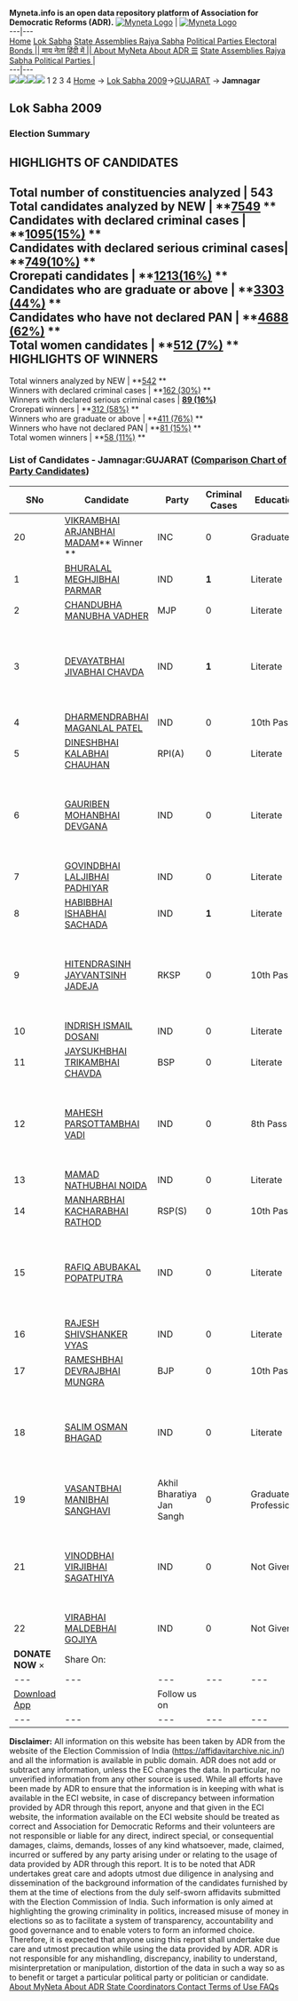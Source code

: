 **Myneta.info is an open data repository platform of Association for Democratic Reforms (ADR).**
[![Myneta Logo](https://www.myneta.info/lib/img/myneta-logo.png)](https://www.myneta.info/) | [![Myneta Logo](https://www.myneta.info/lib/img/adr-logo.png)](https://adrindia.org)  
---|---  
[Home](https://www.myneta.info/) [Lok Sabha](https://www.myneta.info/#ls "Lok Sabha") [ State Assemblies ](https://www.myneta.info/#sa "State Assemblies") [Rajya Sabha](https://www.myneta.info/#rs "Rajya Sabha") [Political Parties ](https://www.myneta.info/party "Political Parties") [ Electoral Bonds ](https://www.myneta.info/electoral_bonds "Electoral Bonds") [ || माय नेता हिंदी में || ](https://translate.google.co.in/translate?prev=hp&hl=en&js=y&u=www.myneta.info&sl=en&tl=hi&history_state0=) [ About MyNeta ](https://adrindia.org/content/about-myneta) [ About ADR ](https://adrindia.org/about-adr/who-we-are) [☰](javascript:void\(0\))
[ State Assemblies ](https://www.myneta.info/#sa "State Assemblies") [ Rajya Sabha ](https://www.myneta.info/#rs "Rajya Sabha") [ Political Parties ](https://www.myneta.info/party "Political Parties")
|   
---|---  
![](https://www.myneta.info/lib/img/banner/banner-1.png)![](https://www.myneta.info/lib/img/banner/banner-2.png)![](https://www.myneta.info/lib/img/banner/banner-3.png)![](https://www.myneta.info/lib/img/banner/banner-4.png)
1  2  3  4 
[Home](https://www.myneta.info/) → [Lok Sabha 2009](https://www.myneta.info/ls2009/)→[GUJARAT](https://www.myneta.info/ls2009/index.php?action=show_constituencies&state_id=6) → **Jamnagar**
### 
## Lok Sabha 2009
###  Election Summary 
HIGHLIGHTS OF CANDIDATES  
---  
Total number of constituencies analyzed |  543   
Total candidates analyzed by NEW | **[7549](https://www.myneta.info/ls2009/index.php?action=summary&subAction=candidates_analyzed&sort=candidate#summary) **  
Candidates with declared criminal cases | **[1095(15%)](https://www.myneta.info/ls2009/index.php?action=summary&subAction=crime&sort=candidate#summary) **  
Candidates with declared serious criminal cases| **[749(10%)](https://www.myneta.info/ls2009/index.php?action=summary&subAction=serious_crime&sort=candidate#summary) **  
Crorepati candidates | **[1213(16%)](https://www.myneta.info/ls2009/index.php?action=summary&subAction=crorepati&sort=candidate#summary) **  
Candidates who are graduate or above | **[3303 (44%)](https://www.myneta.info/ls2009/index.php?action=summary&subAction=education&sort=candidate#summary) **  
Candidates who have not declared PAN | **[4688 (62%)](https://www.myneta.info/ls2009/index.php?action=summary&subAction=without_pan&sort=candidate#summary) **  
Total women candidates | **[512 (7%)](https://www.myneta.info/ls2009/index.php?action=summary&subAction=women_candidate&sort=candidate#summary) **  
HIGHLIGHTS OF WINNERS  
---  
Total winners analyzed by NEW | **[542](https://www.myneta.info/ls2009/index.php?action=summary&subAction=winner_analyzed&sort=candidate#summary) **  
Winners with declared criminal cases | **[162 (30%)](https://www.myneta.info/ls2009/index.php?action=summary&subAction=winner_crime&sort=candidate#summary) **  
Winners with declared serious criminal cases | **[89 (16%)](https://www.myneta.info/ls2009/index.php?action=summary&subAction=winner_serious_crime&sort=candidate#summary)**  
Crorepati winners | **[312 (58%)](https://www.myneta.info/ls2009/index.php?action=summary&subAction=winner_crorepati&sort=candidate#summary) **  
Winners who are graduate or above | **[411 (76%)](https://www.myneta.info/ls2009/index.php?action=summary&subAction=winner_education&sort=candidate#summary) **  
Winners who have not declared PAN | **[81 (15%)](https://www.myneta.info/ls2009/index.php?action=summary&subAction=winner_without_pan&sort=candidate#summary) **  
Total women winners | **[58 (11%)](https://www.myneta.info/ls2009/index.php?action=summary&subAction=winner_women&sort=candidate#summary) **  
### List of Candidates - Jamnagar:GUJARAT ([Comparison Chart of Party Candidates](https://www.myneta.info/ls2009/comparisonchart.php?constituency_id=277))
SNo | Candidate| Party| Criminal Cases| Education| Age| Total Assets| Liabilities  
---|---|---|---|---|---|---|---  
20  | [VIKRAMBHAI ARJANBHAI MADAM](https://www.myneta.info/ls2009/candidate.php?candidate_id=2178)** Winner ** | INC | 0 | Graduate| 51 | Rs 1,55,90,109 ~ 1 Crore+ | Rs 4,00,000 ~ 4 Lacs+  
1  | [BHURALAL MEGHJIBHAI PARMAR](https://www.myneta.info/ls2009/candidate.php?candidate_id=5796) | IND | **1** | Literate| 61 | Rs 1,47,500 ~ 1 Lacs+ | Rs 0 ~   
2  | [CHANDUBHA MANUBHA VADHER](https://www.myneta.info/ls2009/candidate.php?candidate_id=2189) | MJP | 0 | Literate| 50 | Rs 21,08,100 ~ 21 Lacs+ | Rs 1,00,000 ~ 1 Lacs+  
3  | [DEVAYATBHAI JIVABHAI CHAVDA](https://www.myneta.info/ls2009/candidate.php?candidate_id=2180) | IND | **1** | Literate| 58 | ![](https://myneta.info/image_v2.php?myneta_folder=ls2009&candidate_id=2180&col=ta) | ![](https://myneta.info/image_v2.php?myneta_folder=ls2009&candidate_id=2180&col=lia)  
4  | [DHARMENDRABHAI MAGANLAL PATEL](https://www.myneta.info/ls2009/candidate.php?candidate_id=5802) | IND | 0 | 10th Pass| 31 | Rs 2,75,000 ~ 2 Lacs+ | Rs 0 ~   
5  | [DINESHBHAI KALABHAI CHAUHAN](https://www.myneta.info/ls2009/candidate.php?candidate_id=5801) | RPI(A) | 0 | Literate| 63 | Rs 1,50,000 ~ 1 Lacs+ | Rs 0 ~   
6  | [GAURIBEN MOHANBHAI DEVGANA](https://www.myneta.info/ls2009/candidate.php?candidate_id=5798) | IND | 0 | Literate| 36 | ![](https://myneta.info/image_v2.php?myneta_folder=ls2009&candidate_id=5798&col=ta) | ![](https://myneta.info/image_v2.php?myneta_folder=ls2009&candidate_id=5798&col=lia)  
7  | [GOVINDBHAI LALJIBHAI PADHIYAR](https://www.myneta.info/ls2009/candidate.php?candidate_id=2187) | IND | 0 | Literate| 39 | Rs 300 ~ 3 Hund+ | Rs 0 ~   
8  | [HABIBBHAI ISHABHAI SACHADA](https://www.myneta.info/ls2009/candidate.php?candidate_id=5800) | IND | **1** | Literate| 50 | Rs 6,57,098 ~ 6 Lacs+ | Rs 0 ~   
9  | [HITENDRASINH JAYVANTSINH JADEJA](https://www.myneta.info/ls2009/candidate.php?candidate_id=5793) | RKSP | 0 | 10th Pass| 32 | ![](https://myneta.info/image_v2.php?myneta_folder=ls2009&candidate_id=5793&col=ta) | ![](https://myneta.info/image_v2.php?myneta_folder=ls2009&candidate_id=5793&col=lia)  
10  | [INDRISH ISMAIL DOSANI](https://www.myneta.info/ls2009/candidate.php?candidate_id=2183) | IND | 0 | Literate| 29 | Rs 25,000 ~ 25 Thou+ | Rs 0 ~   
11  | [JAYSUKHBHAI TRIKAMBHAI CHAVDA](https://www.myneta.info/ls2009/candidate.php?candidate_id=5792) | BSP | 0 | Literate| 38 | Rs 21,00,000 ~ 21 Lacs+ | Rs 5,83,300 ~ 5 Lacs+  
12  | [MAHESH PARSOTTAMBHAI VADI](https://www.myneta.info/ls2009/candidate.php?candidate_id=5803) | IND | 0 | 8th Pass| 30 | ![](https://myneta.info/image_v2.php?myneta_folder=ls2009&candidate_id=5803&col=ta) | ![](https://myneta.info/image_v2.php?myneta_folder=ls2009&candidate_id=5803&col=lia)  
13  | [MAMAD NATHUBHAI NOIDA](https://www.myneta.info/ls2009/candidate.php?candidate_id=5794) | IND | 0 | Literate| 61 | Rs 1,55,000 ~ 1 Lacs+ | Rs 0 ~   
14  | [MANHARBHAI KACHARABHAI RATHOD](https://www.myneta.info/ls2009/candidate.php?candidate_id=5804) | RSP(S) | 0 | 10th Pass| 31 | Rs 6,76,500 ~ 6 Lacs+ | Rs 0 ~   
15  | [RAFIQ ABUBAKAL POPATPUTRA](https://www.myneta.info/ls2009/candidate.php?candidate_id=2188) | IND | 0 | Literate| 53 | ![](https://myneta.info/image_v2.php?myneta_folder=ls2009&candidate_id=2188&col=ta) | ![](https://myneta.info/image_v2.php?myneta_folder=ls2009&candidate_id=2188&col=lia)  
16  | [RAJESH SHIVSHANKER VYAS](https://www.myneta.info/ls2009/candidate.php?candidate_id=5797) | IND | 0 | Literate| 48 | Rs 68,000 ~ 68 Thou+ | Rs 0 ~   
17  | [RAMESHBHAI DEVRAJBHAI MUNGRA](https://www.myneta.info/ls2009/candidate.php?candidate_id=2186) | BJP | 0 | 10th Pass| 55 | Rs 24,54,878 ~ 24 Lacs+ | Rs 0 ~   
18  | [SALIM OSMAN BHAGAD](https://www.myneta.info/ls2009/candidate.php?candidate_id=2182) | IND | 0 | Literate| 30 | ![](https://myneta.info/image_v2.php?myneta_folder=ls2009&candidate_id=2182&col=ta) | ![](https://myneta.info/image_v2.php?myneta_folder=ls2009&candidate_id=2182&col=lia)  
19  | [VASANTBHAI MANIBHAI SANGHAVI](https://www.myneta.info/ls2009/candidate.php?candidate_id=5799) | Akhil Bharatiya Jan Sangh | 0 | Graduate Professional| 74 | Rs 40,66,689 ~ 40 Lacs+ | Rs 0 ~   
21  | [VINODBHAI VIRJIBHAI SAGATHIYA](https://www.myneta.info/ls2009/candidate.php?candidate_id=2179) | IND | 0 | Not Given| 38 | ![](https://myneta.info/image_v2.php?myneta_folder=ls2009&candidate_id=2179&col=ta) | ![](https://myneta.info/image_v2.php?myneta_folder=ls2009&candidate_id=2179&col=lia)  
22  | [VIRABHAI MALDEBHAI GOJIYA](https://www.myneta.info/ls2009/candidate.php?candidate_id=5795) | IND | 0 | Not Given| 40 | Rs 2,30,500 ~ 2 Lacs+ | Rs 1,300 ~ 1 Thou+  
|  **DONATE NOW** × |  Share On:  | [](https://api.whatsapp.com/send?text=https%3A%2F%2Fmyneta.info%2Fpunjab2022%2Findex.php%3Faction%3Dshow_constituencies%26state_id%3D19) | [](https://www.facebook.com/sharer/sharer.php?u=https%3A%2F%2Fmyneta.info%2Fpunjab2022%2Findex.php%3Faction%3Dshow_constituencies%26state_id%3D19) | [](https://twitter.com/share?url=https%3A%2F%2Fmyneta.info%2Fpunjab2022%2Findex.php%3Faction%3Dshow_constituencies%26state_id%3D19)  
---|---|---|---|---  
| [ Download App ](https://play.google.com/store/apps/details?id=com.webrosoft.myneta1&pcampaignid=pcampaignidMKT-Other-global-all-co-prtnr-py-PartBadge-Mar2515-1) | [](https://play.google.com/store/apps/details?id=com.webrosoft.myneta1&pcampaignid=pcampaignidMKT-Other-global-all-co-prtnr-py-PartBadge-Mar2515-1) |  Follow us on  | [](https://www.facebook.com/adrindia.org/) | [](https://twitter.com/adrspeaks) | [](https://groups.google.com/g/national-election-watch?hl=en&pli=1) | [](https://www.instagram.com/adrspeaks/) | [](https://www.youtube.com/user/adrspeaks) | [](https://sharechat.com/profile/adrspeaks)  
---|---|---|---|---|---|---|---|---  
**Disclaimer:** All information on this website has been taken by ADR from the website of the Election Commission of India (https://affidavitarchive.nic.in/) and all the information is available in public domain. ADR does not add or subtract any information, unless the EC changes the data. In particular, no unverified information from any other source is used. While all efforts have been made by ADR to ensure that the information is in keeping with what is available in the ECI website, in case of discrepancy between information provided by ADR through this report, anyone and that given in the ECI website, the information available on the ECI website should be treated as correct and Association for Democratic Reforms and their volunteers are not responsible or liable for any direct, indirect special, or consequential damages, claims, demands, losses of any kind whatsoever, made, claimed, incurred or suffered by any party arising under or relating to the usage of data provided by ADR through this report. It is to be noted that ADR undertakes great care and adopts utmost due diligence in analysing and dissemination of the background information of the candidates furnished by them at the time of elections from the duly self-sworn affidavits submitted with the Election Commission of India. Such information is only aimed at highlighting the growing criminality in politics, increased misuse of money in elections so as to facilitate a system of transparency, accountability and good governance and to enable voters to form an informed choice. Therefore, it is expected that anyone using this report shall undertake due care and utmost precaution while using the data provided by ADR. ADR is not responsible for any mishandling, discrepancy, inability to understand, misinterpretation or manipulation, distortion of the data in such a way so as to benefit or target a particular political party or politician or candidate. 
[ About MyNeta ](https://adrindia.org/content/about-myneta) [ About ADR ](https://adrindia.org/about-adr/who-we-are) [ State Coordinators ](https://adrindia.org/about-adr/state-coordinators) [ Contact ](https://adrindia.org/contact-us) [ Terms of Use ](https://adrindia.org/content/adr-terms-use) [ FAQs ](https://adrindia.org/content/faqs)
